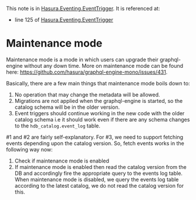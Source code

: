 This note is in [Hasura.Eventing.EventTrigger](https://github.com/hasura/graphql-engine/blob/master/server/src-lib/Hasura/Eventing/EventTrigger.hs#L98).
It is referenced at:
  - line 125 of [Hasura.Eventing.EventTrigger](https://github.com/hasura/graphql-engine/blob/master/server/src-lib/Hasura/Eventing/EventTrigger.hs#L125)

# Maintenance mode


Maintenance mode is a mode in which users can upgrade their graphql-engine
without any down time. More on maintenance mode can be found here:
https://github.com/hasura/graphql-engine-mono/issues/431.

Basically, there are a few main things that maintenance mode boils down to:

1. No operation that may change the metadata will be allowed.
2. Migrations are not applied when the graphql-engine is started, so the
   catalog schema will be in the older version.
3. Event triggers should continue working in the new code with the older
   catalog schema i.e it should work even if there are any schema changes
   to the `hdb_catalog.event_log` table.

#1 and #2 are fairly self-explanatory. For #3, we need to support fetching
events depending upon the catalog version. So, fetch events works in the
following way now:

1. Check if maintenance mode is enabled
2. If maintenance mode is enabled then read the catalog version from the DB
   and accordingly fire the appropriate query to the events log table.
   When maintenance mode is disabled, we query the events log table according
   to the latest catalog, we do not read the catalog version for this.


